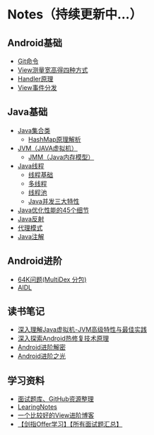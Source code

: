# Notes（持续更新中…）

## Android基础

 * [Git命令](https://github.com/NieJianJian/AndroidNotes/blob/master/Android/Git%E5%91%BD%E4%BB%A4.md)
 * [View测量宽高得四种方式](https://github.com/NieJianJian/AndroidNotes/blob/master/Android/View%E6%B5%8B%E9%87%8F%E5%AE%BD%E9%AB%98%E5%BE%97%E5%9B%9B%E7%A7%8D%E6%96%B9%E5%BC%8F.md)
 * [Handler原理](https://github.com/NieJianJian/AndroidNotes/blob/master/Android/Handler.md)
 * [View事件分发](https://github.com/NieJianJian/AndroidNotes/blob/master/Android/ViewDispatchEvent.md)

## Java基础

* [Java集合类]()
  * [HashMap原理解析](https://github.com/NieJianJian/AndroidNotes/blob/master/Java/HashMap原理解析.md)
* [JVM（JAVA虚拟机）]()
  * [JMM（Java内存模型）](https://github.com/NieJianJian/AndroidNotes/blob/master/Java/JMM.md)
* [Java线程](https://github.com/NieJianJian/AndroidNotes/blob/master/Java/JavaThread.md)
  * [线程基础]()
  * [多线程]()
  * [线程池]()
  * [Java并发三大特性](https://github.com/NieJianJian/AndroidNotes/blob/master/Java/JavaConcurrent.md)
* [Java优化性能的45个细节](https://github.com/NieJianJian/AndroidNotes/blob/master/Java/Java%E4%BC%98%E5%8C%96%E6%80%A7%E8%83%BD%E7%9A%8445%E4%B8%AA%E7%BB%86%E8%8A%82.md)
* [Java反射](https://github.com/NieJianJian/AndroidNotes/blob/master/Java/Java反射.md)
* [代理模式](https://github.com/NieJianJian/AndroidNotes/blob/master/Java/代理模式.md)
* [Java注解](https://github.com/NieJianJian/AndroidNotes/blob/master/Java/java注解.md)

## Android进阶

* [64K问题(MultiDex 分包)](https://github.com/NieJianJian/AndroidNotes/blob/master/Android2/64K问题-MultiDex分包.md)
* [AIDL](https://github.com/NieJianJian/AndroidNotes/blob/master/Android2/AIDL.md)

## 读书笔记

* [深入理解Java虚拟机-JVM高级特性与最佳实践](https://github.com/NieJianJian/AndroidNotes/blob/master/ReadingNotes/Book1/README.md)
* [深入探索Android热修复技术原理](https://github.com/NieJianJian/AndroidNotes/blob/master/ReadingNotes/Book2/README.md)
* [Android进阶解密](https://github.com/NieJianJian/AndroidNotes/tree/master/ReadingNotes/Book3/README.md)
* [Android进阶之光](https://github.com/NieJianJian/AndroidNotes/tree/master/ReadingNotes/Book4/README.md)

## 学习资料

* [面试题库、GitHub资源整理](https://github.com/NieJianJian/AndroidNotes/blob/master/Android/%E9%9D%A2%E8%AF%95%E9%A2%98%E5%BA%93%E3%80%81GitHub%E8%B5%84%E6%BA%90%E6%95%B4%E7%90%86.md)
* [LearingNotes](https://github.com/francistao/LearningNotes)
* [一个比较好的View进阶博客](https://github.com/GcsSloop/AndroidNote)
* [【剑指Offer学习】【所有面试题汇总】](https://blog.csdn.net/derrantcm/article/details/46887821)

